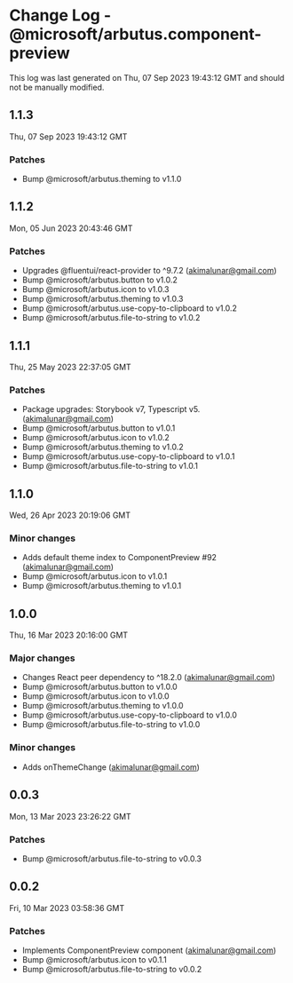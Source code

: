 # Change Log - @microsoft/arbutus.component-preview

This log was last generated on Thu, 07 Sep 2023 19:43:12 GMT and should not be manually modified.

<!-- Start content -->

## 1.1.3

Thu, 07 Sep 2023 19:43:12 GMT

### Patches

- Bump @microsoft/arbutus.theming to v1.1.0

## 1.1.2

Mon, 05 Jun 2023 20:43:46 GMT

### Patches

- Upgrades @fluentui/react-provider to ^9.7.2 (akimalunar@gmail.com)
- Bump @microsoft/arbutus.button to v1.0.2
- Bump @microsoft/arbutus.icon to v1.0.3
- Bump @microsoft/arbutus.theming to v1.0.3
- Bump @microsoft/arbutus.use-copy-to-clipboard to v1.0.2
- Bump @microsoft/arbutus.file-to-string to v1.0.2

## 1.1.1

Thu, 25 May 2023 22:37:05 GMT

### Patches

- Package upgrades: Storybook v7, Typescript v5. (akimalunar@gmail.com)
- Bump @microsoft/arbutus.button to v1.0.1
- Bump @microsoft/arbutus.icon to v1.0.2
- Bump @microsoft/arbutus.theming to v1.0.2
- Bump @microsoft/arbutus.use-copy-to-clipboard to v1.0.1
- Bump @microsoft/arbutus.file-to-string to v1.0.1

## 1.1.0

Wed, 26 Apr 2023 20:19:06 GMT

### Minor changes

- Adds default theme index to ComponentPreview #92 (akimalunar@gmail.com)
- Bump @microsoft/arbutus.icon to v1.0.1
- Bump @microsoft/arbutus.theming to v1.0.1

## 1.0.0

Thu, 16 Mar 2023 20:16:00 GMT

### Major changes

- Changes React peer dependency to ^18.2.0 (akimalunar@gmail.com)
- Bump @microsoft/arbutus.button to v1.0.0
- Bump @microsoft/arbutus.icon to v1.0.0
- Bump @microsoft/arbutus.theming to v1.0.0
- Bump @microsoft/arbutus.use-copy-to-clipboard to v1.0.0
- Bump @microsoft/arbutus.file-to-string to v1.0.0

### Minor changes

- Adds onThemeChange (akimalunar@gmail.com)

## 0.0.3

Mon, 13 Mar 2023 23:26:22 GMT

### Patches

- Bump @microsoft/arbutus.file-to-string to v0.0.3

## 0.0.2

Fri, 10 Mar 2023 03:58:36 GMT

### Patches

- Implements ComponentPreview component (akimalunar@gmail.com)
- Bump @microsoft/arbutus.icon to v0.1.1
- Bump @microsoft/arbutus.file-to-string to v0.0.2
